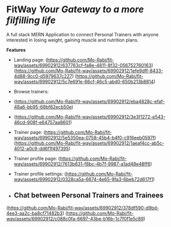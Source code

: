 # FitWay *Your Gateway to a more filfilling life*
A full stack MERN Application to connect Personal Trainers with anyone interested in losing weight, gaining muscle and nutrition plans.

**Features**

- Landing page:
(https://github.com/Mo-Rabi/fit-way/assets/69902912/637763cf-fa8e-4811-8f32-056752760163)
(https://github.com/Mo-Rabi/fit-way/assets/69902912/1efe9dff-8433-4d88-9cc0-d5979637c227)
(https://github.com/Mo-Rabi/fit-way/assets/69902912/5c7e691e-66cf-46c5-abd0-650b213b8814)

- Browse trainers:
- (https://github.com/Mo-Rabi/fit-way/assets/69902912/eba4828c-efaf-48a6-bb95-68bf62ecb50e)
- (https://github.com/Mo-Rabi/fit-way/assets/69902912/3e3f1272-e543-46cd-908f-e64757aa8601)

- Trainer page:
(https://github.com/Mo-Rabi/fit-way/assets/69902912/5e5350ea-0758-45b4-b4f0-c916eeb0597f)
(https://github.com/Mo-Rabi/fit-way/assets/69902912/1aeaf4cc-ab5c-4012-a0c9-dd6f1f497395)

- Trainer profile page:
(https://github.com/Mo-Rabi/fit-way/assets/69902912/7613b631-f8bc-4b7f-9987-a1ad48e48ff6)

- Trainer profile settings:
(https://github.com/Mo-Rabi/fit-way/assets/69902912/0328ca5a-6674-4e65-9fa3-6beb72d617f1)


- ## Chat between Personal Trainers and Trainees
(https://github.com/Mo-Rabi/fit-way/assets/69902912/378df590-d9bd-4ee3-aa2c-ba8cf71482b3)
(https://github.com/Mo-Rabi/fit-way/assets/69902912/c088c0fa-6697-43be-b16b-1c7f0f1e5c89)


